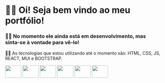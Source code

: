 <h1 align="left">🙋🏻 Oi! Seja bem vindo ao meu portfólio!</h1>

<h3 align="left">🙇🏻 No momento ele ainda está em desenvolvimento, mas sinta-se à vontade para vê-lo!</h3>

<p align="left">👨‍💻 As tecnologias que estou utilizando até o momento são: HTML, CSS, JS, REACT, MUI e BOOTSTRAP.</p>

<div align="left">
    <img src="https://cdn.jsdelivr.net/gh/devicons/devicon/icons/html5/html5-original.svg" height="40" width="52"/>
    <img src="https://cdn.jsdelivr.net/gh/devicons/devicon/icons/css3/css3-original.svg" height="40" width="52"/>
    <img src="https://cdn.jsdelivr.net/gh/devicons/devicon/icons/javascript/javascript-original.svg" height="40" width="52"/>
    <img src="https://cdn.jsdelivr.net/gh/devicons/devicon/icons/react/react-original.svg" height="40" width="52"/>
    <img src="https://cdn.jsdelivr.net/gh/devicons/devicon/icons/materialui/materialui-original.svg" height="40" width="52" />
    <img src="https://cdn.jsdelivr.net/gh/devicons/devicon/icons/bootstrap/bootstrap-original.svg" height="40" width="52" />
</div>
